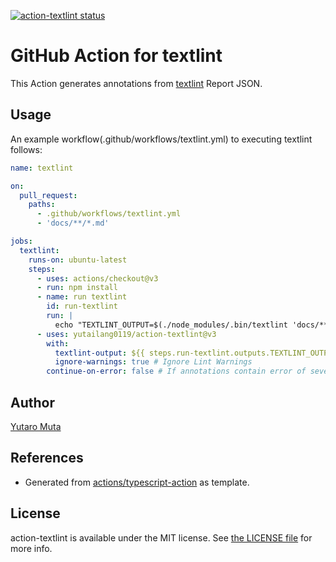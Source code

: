 <a href="https://github.com/yutailang0119/action-textlint/actions"><img alt="action-textlint status" src="https://github.com/yutailang0119/action-textlint/workflows/build-test/badge.svg"></a>

# GitHub Action for textlint

This Action generates annotations from [textlint](https://textlint.github.io) Report JSON.

## Usage

An example workflow(.github/workflows/textlint.yml) to executing textlint follows:

```yml
name: textlint

on:
  pull_request:
    paths:
      - .github/workflows/textlint.yml
      - 'docs/**/*.md'

jobs:
  textlint:
    runs-on: ubuntu-latest
    steps:
      - uses: actions/checkout@v3
      - run: npm install
      - name: run textlint
        id: run-textlint
        run: |
          echo "TEXTLINT_OUTPUT=$(./node_modules/.bin/textlint 'docs/**/*.md' -f json || true)" >> $GITHUB_OUTPUT
      - uses: yutailang0119/action-textlint@v3
        with:
          textlint-output: ${{ steps.run-textlint.outputs.TEXTLINT_OUTPUT }}
          ignore-warnings: true # Ignore Lint Warnings
        continue-on-error: false # If annotations contain error of severity, action-textlint exit 1.
```

## Author

[Yutaro Muta](https://github.com/yutailang0119)

## References

- Generated from [actions/typescript-action](https://github.com/actions/typescript-action) as template.

## License

action-textlint is available under the MIT license. See [the LICENSE file](./LICENSE) for more info.
